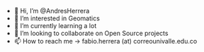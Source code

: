 - 👋 Hi, I’m @AndresHerrera
- 👀 I’m interested in Geomatics
- 🌱 I’m currently learning a lot
- 💞️ I’m looking to collaborate on Open Source projects
- 📫 How to reach me ->  fabio.herrera (at) correounivalle.edu.co

<!---
AndresHerrera/AndresHerrera is a ✨ special ✨ repository because its `README.md` (this file) appears on your GitHub profile.
You can click the Preview link to take a look at your changes.
--->
